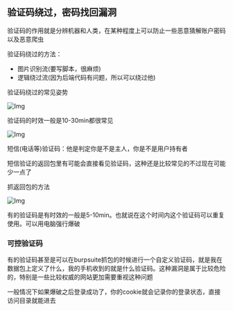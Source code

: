 ## 验证码绕过，密码找回漏洞

验证码的作用就是分辨机器和人类，在某种程度上可以防止一些恶意猜解账户密码以及恶意爬虫

验证码绕过的方法：

* 图片识别流(要写脚本，很麻烦)
* 逻辑绕过流(因为后端代码有问题，所以可以绕过他)

验证码绕过的常见姿势

![Img](https://joker-1317382260.cos.ap-guangzhou.myqcloud.com/202304241500781.webp)

验证码的时效一般是10-30min都很常见

![Img](https://joker-1317382260.cos.ap-guangzhou.myqcloud.com/202304241516649.webp)

短信(电话等)验证码：他是判定你是不是主人，你是不是用户持有者

短信验证的返回包里有可能会直接看见验证码，这种还是比较常见的不过现在可能少一点了

抓返回包的方法

![Img](https://joker-1317382260.cos.ap-guangzhou.myqcloud.com/202304241533616.webp)

有的验证码是有时效的一般是5-10min。也就说在这个时间内这个验证码可以重复使用。可以用电脑强行爆破

### 可控验证码

有的验证码甚至是可以在burpsuite抓包的时候进行一个自定义验证码，就是我在数据包上定义了什么，我的手机收到的就是什么验证码。这种漏洞是属于比较危险的，特别是一些比较权威的网站更加需要重视这种问题

一般情况下如果爆破之后登录成功了，你的cookie就会记录你的登录状态，直接访问目录就能进去
